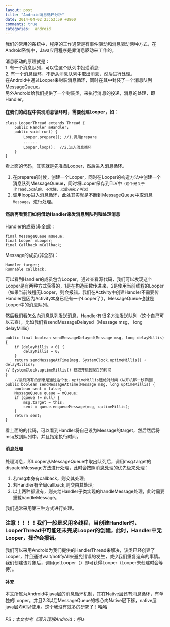 ```yaml
---
layout: post
title: "Android消息循环分析"
date: 2014-04-02 23:53:59 +0800
comments: true
categories:  android
---
```



我们的常用的系统中，程序的工作通常是有事件驱动和消息驱动两种方式，在Android系统中，Java应用程序是靠消息驱动来工作的。

消息驱动的原理就是：       
		1. 有一个消息队列，可以往这个队列中投递消息;      
		2. 有一个消息循环，不断从消息队列中取出消息，然后进行处理。       
在Android中通过Looper来封装消息循环，同时在其中封装了一个消息队列MessageQueue。       
另外Android给我们提供了一个封装类，来执行消息的投递，消息的处理，即Handler。   
<!--more--> 
#### 在我们的线程中实现消息循环时，需要创建Looper，如：

```
class LooperThread extends Thread {
	public Handler mHandler;
	public void run() {
		Looper.prepare(); //1.调用prepare
		......
		Looper.loop();	//2.进入消息循环
	}
}
```
看上面的代码，其实就是先准备Looper，然后进入消息循环。     
1. 在prepare的时候，创建一个Looper，同时在Looper的构造方法中创建一个消息队列MessageQueue，同时将Looper保存到TLV中`（这个是关于ThreadLocal的，不太懂，以后研究了再说）`     
2. 调用loop进入消息循环，此处其实就是不断到MessageQueue中取消息`Message`，进行处理。     

#### 然后再看我们如何借助Handler来发消息到队列和处理消息

Handler的成员(非全部)：    
```
final MessageQueue mQueue;    
final Looper mLooper;    
final Callback mCallback;    
```

Message的成员(非全部)：    
```
Handler target;            
Runnable callback;         
```

可以看到Handler的成员包含Looper，通过查看源代码，我们可以发现这个Looper是有两种方式获得的，1是在构造函数传进来，2是使用当前线程的Looper（如果当前线程无Looper，则会报错。我们在Activity中创建Handler不需要传Handler是因为Activity本身已经有一个Looper了），MessageQueue也就是Looper中的消息队列。

然后我们看怎么向消息队列发送消息，Handler有很多方法发送队列（这个自己可以去查），比如我们看sendMessageDelayed（Message msg， long delayMillis）
```
public final boolean sendMessageDelayed(Message msg, long delayMillis) {
	if (delayMillis < 0) {    
		delayMillis = 0;    
	}
	return sendMessageAtTime(msg, SystemClock.uptimeMillis() + delayMillis);      
// SystemClock.uptimeMillis() 获取开机到现在的时间    
} 
	//最终所有的消息是通过这个发，uptimeMillis是绝对时间（从开机那一秒算起）
public boolean sendMessageAtTime(Message msg, long uptimeMillis) {    
	boolean sent = false;    
	MessageQueue queue = mQueue;    
	if (queue != null) {    
		msg.target = this;    
		sent = queue.enqueueMessage(msg, uptimeMillis);    
	}   
	return sent;   
}    
```   
看上面的的代码，可以看到Handler将自己设为Message的target，然后然后将msg放到队列中，并且指定执行时间。

#### 消息处理
处理消息，即Looper从MessageQueue中取出队列后，调用msg.target的dispatchMessage方法进行处理，此时会按照消息处理的优先级来处理：    
1. 若msg本身有callback，则交其处理;    
2. 若Handler有全局callback,则交由其处理;    
3. 以上两种都没有，则交给Handler子类实现的handleMessage处理，此时需要重载handleMessage。    

我们通常采用第三种方式进行处理。

### 注意！！！！我们一般是采用多线程，当创建Handler时，LooperThread中可能还未完成Looper的创建，此时，Handler中无Looper，操作会报错。

我们可以采用Android为我们提供的HandlerThread来解决，该类已经创建了Looper，并且通过wait/notifyAll来避免错误的发生，减少我们重复造车的事情。我们创建该对象后，调用getLooper（）即可获得Looper（Looper未创建时会等待）。

#### 补充
本文所属为Android中java层的消息循环机制，其在Native层还有消息循环，有单独的Looper。并且2.3以后MessageQueue的核心向Native层下移，native层java层均可以使用。这个我没有过多的研究了！哈哈

###### PS：本文参考《深入理解Android：卷I》




